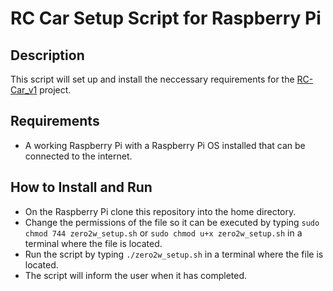 # RC Car Setup Script for Raspberry Pi

## Description
This script will set up and install the neccessary requirements for the [RC-Car_v1](https://github.com/KColagiovanni/RC_Car_v1) project.

## Requirements

- A working Raspberry Pi with a Raspberry Pi OS installed that can be connected to the internet.

## How to Install and Run

- On the Raspberry Pi clone this repository into the home directory.
- Change the permissions of the file so it can be executed by typing `sudo chmod 744 zero2w_setup.sh` or `sudo chmod u+x zero2w_setup.sh` in a terminal where the file is located.
- Run the script by typing `./zero2w_setup.sh` in a terminal where the file is located.
- The script will inform the user when it has completed.
